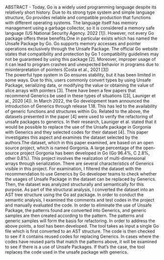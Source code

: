 ABSTRACT - Today, Go is a widely used programming language despite its relatively short history. 
Due to its strong type system and simple language structure, Go provides reliable and compatible production that functions with different operating systems. 
The language itself has memory management using a garbage collector, so it is considered a memory safe language (US National Security Agency.
2022 [1]). However, not every Go package offers these benefits.One in particular exists which has named the Unsafe Package by Go. 
Go supports memory accesses and pointer operations exclusively through the Unsafe Package. 
The official Go website states that compatibility and protection by Go 1 compatibility guidelines may not be guaranteed by using this package [2]. 
Moreover, improper usage of it can lead to program crashes and unexpected behavior in programs due to misinterpretation of pointers (Costa et al., 2021 [3])<br>
The powerful type system in Go ensures stability, but it has been limited in some ways. 
Due to this, users commonly convert types by using Unsafe Package, serializing data, or modifying the value or obtaining the value of slice arrays with pointers [3]. 
There have been a few papers that recommend Generics be used in these types of situations ([3], Launiger et al., 2020 [4]). 
In March 2022, the Go development team announced the introduction of Generics through release 1.18. 
This has led to the availability of generic functions and structures within Go.
Related to the above, the datasets presented in the paper [4] were used to verify the refactoring of unsafe packages to generics. 
In their research, Launiger et al. stated that it would be possible to replace the use of the Unsafe package in Gorgonia with Generics and they selected codes for their dataset [4]. 
This paper investigates this aspect and examines the dataset selected by the authors.The dataset, which in this paper examined, are based on an open source project, which is named Gorgonia. 
A large percentage of the open-source project Gorgonia has been developed in Go (Go 96.4%, C 2.8%, other 0.8%). This project involves the realization of multi-dimensional arrays through serialization. 
There are several characteristics of Generics visible in this project. 
For examination, I filtered the dataset with the recommendation to use Generics by Go developer teams to check whether the usages of Unsafe Package in the dataset can be replaced by Generics.
Then, the dataset was analyzed structurally and semantically for this purpose. 
As part of the structural analysis, I converted the dataset into an AST tree structure using the Go ast package. 
In order to conduct the semantic analysis, I examined the comments and test codes in the project and manually evaluated the code. 
In order to eliminate the use of Unsafe Package, the patterns found are converted into Generics, and generic samples are then created according to the pattern. 
The patterns and generic samples will form the basis for refactoring. 
In order to address the above points, a tool has been developed. 
The tool takes as input a single Go file which is first converted to an AST structure. 
The code is then checked to see if it contains reused codes for replacing Generics. 
In cases where the codes have reused parts that match the patterns above, it will be examined to see if there is a use of Unsafe Packages. 
If that’s the case, the tool replaces the code used in the unsafe package with generics.